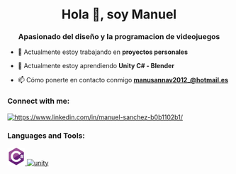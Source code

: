 <h1 align="center">Hola 👋, soy Manuel</h1>
<h3 align="center">Apasionado del diseño y la programacion de videojuegos</h3>

- 🔭 Actualmente estoy trabajando en **proyectos personales**

- 🌱 Actualmente estoy aprendiendo **Unity C# - Blender**

- 📫 Cómo ponerte en contacto conmigo **manusannav2012_@hotmail.es**

<h3 align="left">Connect with me:</h3>
<p align="left">
<a href="https://linkedin.com/in/https://www.linkedin.com/in/manuel-sanchez-b0b1102b1/" target="blank"><img align="center" src="https://raw.githubusercontent.com/rahuldkjain/github-profile-readme-generator/master/src/images/icons/Social/linked-in-alt.svg" alt="https://www.linkedin.com/in/manuel-sanchez-b0b1102b1/" height="30" width="40" /></a>
</p>

<h3 align="left">Languages and Tools:</h3>
<p align="left"> <a href="https://www.w3schools.com/cs/" target="_blank" rel="noreferrer"> <img src="https://raw.githubusercontent.com/devicons/devicon/master/icons/csharp/csharp-original.svg" alt="csharp" width="40" height="40"/> </a> <a href="https://unity.com/" target="_blank" rel="noreferrer"> <img src="https://www.vectorlogo.zone/logos/unity3d/unity3d-icon.svg" alt="unity" width="40" height="40"/> </a> </p>
